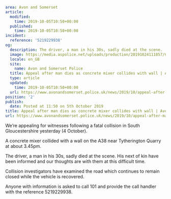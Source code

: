 ```yaml
area: Avon and Somerset
article:
  modified:
    time: 2019-10-05T10:50+00:00
  published:
    time: 2019-10-05T10:50+00:00
incident:
  reference: '5219229938'
og:
  description: The driver, a man in his 30s, sadly died at the scene.
  image: https://media.aspolice.net/uploads/production/20191024111857/Can-you-help-rural.jpg
  locale: en_GB
  site:
    name: Avon and Somerset Police
  title: Appeal after man dies as concrete mixer collides with wall | Avon and Somerset Police
  type: article
  updated:
    time: 2019-10-05T10:50+00:00
  url: https://www.avonandsomerset.police.uk/news/2019/10/appeal-after-man-dies-as-concrete-mixer-collides-with-wall/
position: '2'
publish:
  date: Posted at 11:50 on 5th October 2019
title: Appeal after man dies as concrete mixer collides with wall | Avon and Somerset Police
url: https://www.avonandsomerset.police.uk/news/2019/10/appeal-after-man-dies-as-concrete-mixer-collides-with-wall/
```

We’re appealing for witnesses following a fatal collision in South Gloucestershire yesterday (4 October).

A concrete mixer collided with a wall on the A38 near Tytherington Quarry at about 3.45pm.

The driver, a man in his 30s, sadly died at the scene. His next of kin have been informed and our thoughts are with them at this difficult time.

Collision investigators have examined the road which continues to remain closed while the vehicle is recovered.

Anyone with information is asked to call 101 and provide the call handler with the reference 5219229938.
